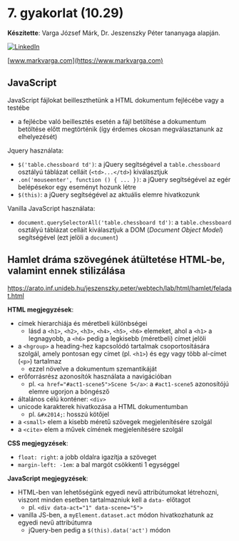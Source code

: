 # 7. gyakorlat (10.29)

**Készítette**: Varga József Márk, Dr. Jeszenszky Péter tananyaga alapján.

[![LinkedIn](https://img.shields.io/badge/LinkedIn-0077B5?style=for-the-badge&logo=linkedin&logoColor=white)](https://www.linkedin.com/in/markvarga21/)

[www.markvarga.com](https://www.markvarga.com)

## JavaScript

JavaScript fájlokat beilleszthetünk a HTML dokumentum fejlécébe vagy a testébe

- a fejlécbe való beillesztés esetén a fájl betöltése a dokumentum betöltése előtt megtörténik (így érdemes okosan megválasztanunk az elhelyezését)

Jquery használata:

- `$('table.chessboard td')`: a jQuery segítségével a `table.chessboard` osztályú táblázat celláit (`<td>...</td>`) kiválasztjuk
- `.on('mouseenter', function () { ... })`: a jQuery segítségével az egér belépésekor egy eseményt hozunk létre
- `$(this)`: a jQuery segítségével az aktuális elemre hivatkozunk

Vanilla JavaScript használata:

- `document.querySelectorAll('table.chessboard td')`: a `table.chessboard` osztályú táblázat celláit kiválasztjuk a DOM (_Document Object Model_) segítségével (ezt jelöli a `document`)

## Hamlet dráma szövegének átültetése HTML-be, valamint ennek stilizálása

https://arato.inf.unideb.hu/jeszenszky.peter/webtech/lab/html/hamlet/feladat.html

**HTML megjegyzések**:

- címek hierarchiája és méretbeli különbségei
  - lásd a `<h1>`, `<h2>`, `<h3>`, `<h4>`, `<h5>`, `<h6>` elemeket, ahol a `<h1>` a legnagyobb, a `<h6>` pedig a legkisebb (méretbeli) címet jelöli
- a `<hgroup>` a heading-hez kapcsolódó tartalmak csoportosítására szolgál, amely pontosan egy címet (pl. `<h1>`) és egy vagy több al-címet (`<p>`) tartalmaz
  - ezzel növelve a dokumentum szemantikáját
- erőforrásrész azonosítók használata a navigációban
  - pl. `<a href="#act1-scene5">Scene 5</a>`: a `#act1-scene5` azonosítójú elemre ugorjon a böngésző
- általános célú konténer: `<div>`
- unicode karakterek hivatkozása a HTML dokumentumban
  - pl. `&#x2014;`: hosszú kötőjel
- a `<small>` elem a kisebb méretű szövegek megjelenítésére szolgál
- a `<cite>` elem a művek címének megjelenítésére szolgál

**CSS megjegyzések**:

- `float: right`: a jobb oldalra igazítja a szöveget
- `margin-left: -1em`: a bal margót csökkenti 1 egységgel

**JavaScript megjegyzések**:

- HTML-ben van lehetőségünk egyedi nevű attribútumokat létrehozni, viszont minden esetben tartalmazniuk kell a `data-` előtagot
  - pl. `<div data-act="1" data-scene="5">`
- vanilla JS-ben, a `myElement.dataset.act` módon hivatkozhatunk az egyedi nevű attribútumra
  - jQuery-ben pedig a `$(this).data('act')` módon
